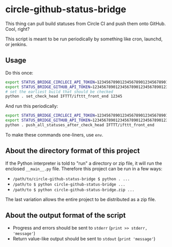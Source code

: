 circle-github-status-bridge
===========================

This thing can pull build statuses from Circle CI and push them onto GitHub. Cool, right?

This script is meant to be run periodically by something like cron, launchd, or jenkins.

## Usage

Do this once:

```bash
export STATUS_BRIDGE_CIRCLECI_API_TOKEN=1234567890123456789012345678901234567890
export STATUS_BRIDGE_GITHUB_API_TOKEN=1234567890123456789012345678901234567890
# set the earliest build that should be checked
python . set_check_head IFTTT/ifttt_front_end 12345
```

And run this periodically:

```bash
export STATUS_BRIDGE_CIRCLECI_API_TOKEN=1234567890123456789012345678901234567890
export STATUS_BRIDGE_GITHUB_API_TOKEN=1234567890123456789012345678901234567890
python . push_all_statuses_after_check_head IFTTT/ifttt_front_end
```

To make these commands one-liners, use `env`.

## About the directory format of this project

If the Python interpreter is told to "run" a directory or zip file, it will run the enclosed `__main__.py` file. Therefore this project can be run in a few ways:

- `/path/to/circle-github-status-bridge $ python . ...`
- `/path/to $ python circle-github-status-bridge ...`
- `/path/to $ python circle-github-status-bridge.zip ...`

The last variation allows the entire project to be distributed as a zip file.

## About the output format of the script

- Progress and errors should be sent to `stderr` (`print >> stderr, 'message'`)
- Return value-like output should be sent to `stdout`  (`print 'message'`)
